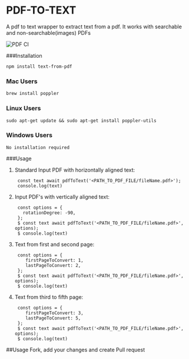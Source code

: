 # PDF-TO-TEXT
A pdf to text wrapper to extract text from a pdf. It works with searchable and non-searchable(images) PDFs

![PDF CI](https://github.com/fasatrix/pdf-to-text/actions/workflows/pdfToText.yaml/badge.svg)

###Installation

`npm install text-from-pdf`

### Mac Users
`brew install poppler`

### Linux Users
`sudo apt-get update && sudo apt-get install poppler-utils`

### Windows Users
`No installation required`

###Usage
1) Standard Input PDF with horizontally aligned text:      
      ```
       const text await pdfToText('<PATH_TO_PDF_FILE/fileName.pdf>');
       console.log(text)
     ```
2)  Input PDF's with vertically aligned text:
       ```  
        const options = {
          rotationDegree: -90,
        };
        $ const text await pdfToText('<PATH_TO_PDF_FILE/fileName.pdf>', options);
        $ console.log(text)
       ```
3)  Text from first and second page:
       ```  
        const options = {
           firstPageToConvert: 1,
           lastPageToConvert: 2,
        };
        $ const text await pdfToText('<PATH_TO_PDF_FILE/fileName.pdf>', options);
        $ console.log(text)
       ```
4)  Text from third to fifth page:
       ```  
        const options = {
           firstPageToConvert: 3,
           lastPageToConvert: 5,
        };
        $ const text await pdfToText('<PATH_TO_PDF_FILE/fileName.pdf>', options);
        $ console.log(text)
       ```
##Usage
Fork, add your changes and create Pull request 

       

